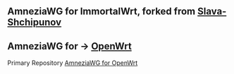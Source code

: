 AmneziaWG for ImmortalWrt, forked from [Slava-Shchipunov](https://github.com/Slava-Shchipunov/awg-openwrt)
-------------------------
AmneziaWG for → [OpenWrt](https://github.com/samara1531/awg-openwrt/releases)
-----------------------
Primary Repository [AmneziaWG for OpenWrt](https://github.com/amnezia-vpn/amneziawg-openwrt)

